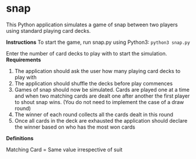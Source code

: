 # snap

This Python application simulates a game of snap between two players using standard playing card decks.

**Instructions**
To start the game, run snap.py using Python3:
``` python3 snap.py ```

Enter the number of card decks to play with to start the simulation.
**Requirements**

1. The application should ask the user how many playing card decks to play with
2. The application should shuffle the decks before play commences
3. Games of snap should now be simulated. Cards are played one at a time and when two matching cards are dealt one after another the first player to shout snap wins. (You do not need to implement the case of a draw round)
4. The winner of each round collects all the cards dealt in this round
5. Once all cards in the deck are exhausted the application should declare the winner based on who has the most won cards

**Definitions**

Matching Card = Same value irrespective of suit
